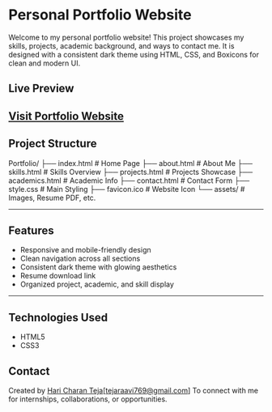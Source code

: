 # Personal Portfolio Website 

Welcome to my personal portfolio website! This project showcases my skills, projects, academic background, and ways to contact me. It is designed with a consistent dark theme using HTML, CSS, and Boxicons for clean and modern UI.

##  Live Preview

 [Visit Portfolio Website](https://hariraavi-code.github.io/Portfolio/) 
---

##  Project Structure

Portfolio/
├── index.html # Home Page
├── about.html # About Me
├── skills.html # Skills Overview
├── projects.html # Projects Showcase
├── academics.html # Academic Info
├── contact.html # Contact Form
├── style.css # Main Styling
├── favicon.ico # Website Icon
└── assets/ # Images, Resume PDF, etc.


---

## Features

- Responsive and mobile-friendly design 
- Clean navigation across all sections 
- Consistent dark theme with glowing aesthetics 
- Resume download link 
- Organized project, academic, and skill display 

---

## Technologies Used

- HTML5
- CSS3

##  Contact

Created by [Hari Charan Teja](mailto:tejaraavi769@gmail.com)[tejaraavi769@gmail.com]
To connect with me for internships, collaborations, or opportunities.


